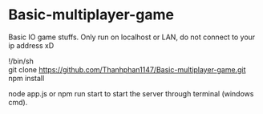 # Basic-multiplayer-game
Basic IO game stuffs.
Only run on localhost or LAN, do not connect to your ip address xD

!/bin/sh  
git clone https://github.com/Thanhphan1147/Basic-multiplayer-game.git  
npm install  

node app.js or npm run start to start the server through terminal (windows cmd). 
